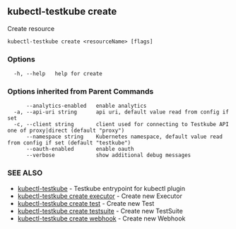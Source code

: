 ## kubectl-testkube create

Create resource

```
kubectl-testkube create <resourceName> [flags]
```

### Options

```
  -h, --help   help for create
```

### Options inherited from Parent Commands

```
      --analytics-enabled   enable analytics
  -a, --api-uri string      api uri, default value read from config if set
  -c, --client string       client used for connecting to Testkube API one of proxy|direct (default "proxy")
      --namespace string    Kubernetes namespace, default value read from config if set (default "testkube")
      --oauth-enabled       enable oauth
      --verbose             show additional debug messages
```

### SEE ALSO

* [kubectl-testkube](kubectl-testkube.md)	 - Testkube entrypoint for kubectl plugin
* [kubectl-testkube create executor](kubectl-testkube_create_executor.md)	 - Create new Executor
* [kubectl-testkube create test](kubectl-testkube_create_test.md)	 - Create new Test
* [kubectl-testkube create testsuite](kubectl-testkube_create_testsuite.md)	 - Create new TestSuite
* [kubectl-testkube create webhook](kubectl-testkube_create_webhook.md)	 - Create new Webhook

